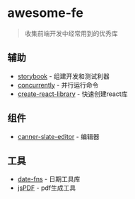 # awesome-fe

> 收集前端开发中经常用到的优秀库

## 辅助

- [storybook](https://github.com/storybooks/storybook) - 组建开发和测试利器
- [concurrently](https://github.com/kimmobrunfeldt/concurrently) - 并行运行命令
- [create-react-library](https://github.com/transitive-bullshit/create-react-library) - 快速创建react库

## 组件

- [canner-slate-editor](https://github.com/Canner/canner-slate-editor) - 编辑器

## 工具

- [date-fns](https://github.com/date-fns/date-fns) - 日期工具库
- [jsPDF](https://github.com/MrRio/jsPDF) - pdf生成工具